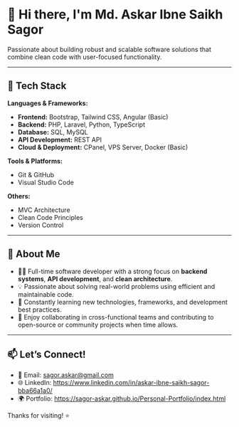 # 👋 Hi there, I'm Md. Askar Ibne Saikh Sagor

Passionate about building robust and scalable software solutions that combine clean code with user-focused functionality. 

---
## 🔧 Tech Stack

**Languages & Frameworks:**
- **Frontend:** Bootstrap, Tailwind CSS, Angular (Basic)
- **Backend:** PHP, Laravel, Python, TypeScript
- **Database:** SQL, MySQL
- **API Development:** REST API
- **Cloud & Deployment:** CPanel, VPS Server, Docker (Basic)

**Tools & Platforms:**
- Git & GitHub
- Visual Studio Code

**Others:**
- MVC Architecture
- Clean Code Principles
- Version Control 

---

## 🚀 About Me

- 👨‍💻 Full-time software developer with a strong focus on **backend systems**, **API development**, and **clean architecture**.
- 💡 Passionate about solving real-world problems using efficient and maintainable code.
- 🔁 Constantly learning new technologies, frameworks, and development best practices.
- 🤝 Enjoy collaborating in cross-functional teams and contributing to open-source or community projects when time allows.

---

## 📫 Let’s Connect!

- 📧 Email: sagor.askar@gmail.com  
- 🌐 LinkedIn: https://www.linkedin.com/in/askar-ibne-saikh-sagor-bba66a1a0/   
- 🌍 Portfolio: https://sagor-askar.github.io/Personal-Portfolio/index.html 

Thanks for visiting! ⭐️
